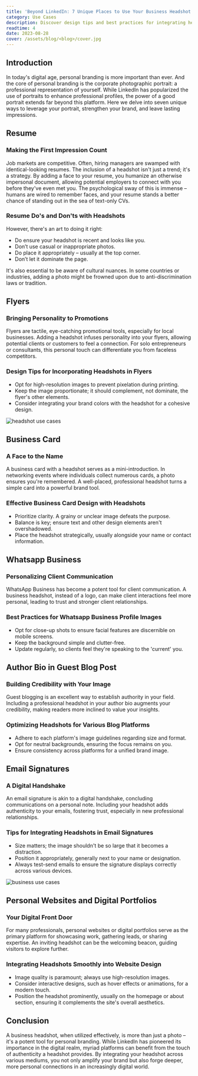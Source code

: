 ```yaml
---
title: 'Beyond LinkedIn: 7 Unique Places to Use Your Business Headshot'
category: Use Cases
description: Discover design tips and best practices for integrating headshots seamlessly into various platforms. Amplify your personal brand and create lasting impressions with the power of a well-placed headshot.
readtime: 4
date: 2023-08-28
cover: /assets/blog/<blog>/cover.jpg
---
```

## Introduction

In today's digital age, personal branding is more important than ever. And the core of personal branding is the corporate photographic portrait: a professional representation of yourself. While LinkedIn has popularized the use of portraits to enhance professional profiles, the power of a good portrait extends far beyond this platform. Here we delve into seven unique ways to leverage your portrait, strengthen your brand, and leave lasting impressions.

## Resume

### Making the First Impression Count

Job markets are competitive. Often, hiring managers are swamped with identical-looking resumes. The inclusion of a headshot isn't just a trend; it's a strategy. By adding a face to your resume, you humanize an otherwise impersonal document, allowing potential employers to connect with you before they've even met you. The psychological sway of this is immense – humans are wired to remember faces, and your resume stands a better chance of standing out in the sea of text-only CVs.

### Resume Do's and Don'ts with Headshots

However, there's an art to doing it right:

- Do ensure your headshot is recent and looks like you.
- Don’t use casual or inappropriate photos.
- Do place it appropriately – usually at the top corner.
- Don’t let it dominate the page.

It's also essential to be aware of cultural nuances. In some countries or industries, adding a photo might be frowned upon due to anti-discrimination laws or tradition.

## Flyers

### Bringing Personality to Promotions

Flyers are tactile, eye-catching promotional tools, especially for local businesses. Adding a headshot infuses personality into your flyers, allowing potential clients or customers to feel a connection. For solo entrepreneurs or consultants, this personal touch can differentiate you from faceless competitors.

### Design Tips for Incorporating Headshots in Flyers

- Opt for high-resolution images to prevent pixelation during printing.
- Keep the image proportionate; it should complement, not dominate, the flyer's other elements.
- Consider integrating your brand colors with the headshot for a cohesive design.

![headshot use cases](/assets/blog/media/model-examples-1/betterpic-generated-headshot-5.jpg)

## Business Card

### A Face to the Name

A business card with a headshot serves as a mini-introduction. In networking events where individuals collect numerous cards, a photo ensures you're remembered. A well-placed, professional headshot turns a simple card into a powerful brand tool.

### Effective Business Card Design with Headshots

- Prioritize clarity. A grainy or unclear image defeats the purpose.
- Balance is key; ensure text and other design elements aren't overshadowed.
- Place the headshot strategically, usually alongside your name or contact information.

## Whatsapp Business

### Personalizing Client Communication

WhatsApp Business has become a potent tool for client communication. A business headshot, instead of a logo, can make client interactions feel more personal, leading to trust and stronger client relationships.

### Best Practices for Whatsapp Business Profile Images

- Opt for close-up shots to ensure facial features are discernible on mobile screens.
- Keep the background simple and clutter-free.
- Update regularly, so clients feel they're speaking to the 'current' you.

## Author Bio in Guest Blog Post

### Building Credibility with Your Image

Guest blogging is an excellent way to establish authority in your field. Including a professional headshot in your author bio augments your credibility, making readers more inclined to value your insights.

### Optimizing Headshots for Various Blog Platforms

- Adhere to each platform's image guidelines regarding size and format.
- Opt for neutral backgrounds, ensuring the focus remains on you.
- Ensure consistency across platforms for a unified brand image.

## Email Signatures

### A Digital Handshake

An email signature is akin to a digital handshake, concluding communications on a personal note. Including your headshot adds authenticity to your emails, fostering trust, especially in new professional relationships.

### Tips for Integrating Headshots in Email Signatures

- Size matters; the image shouldn't be so large that it becomes a distraction.
- Position it appropriately, generally next to your name or designation.
- Always test-send emails to ensure the signature displays correctly across various devices.

![business use cases](/assets/blog/media/model-examples-1/betterpic-generated-headshot-450.jpg)

## Personal Websites and Digital Portfolios

### Your Digital Front Door

For many professionals, personal websites or digital portfolios serve as the primary platform for showcasing work, gathering leads, or sharing expertise. An inviting headshot can be the welcoming beacon, guiding visitors to explore further.

### Integrating Headshots Smoothly into Website Design

- Image quality is paramount; always use high-resolution images.
- Consider interactive designs, such as hover effects or animations, for a modern touch.
- Position the headshot prominently, usually on the homepage or about section, ensuring it complements the site's overall aesthetics.

## Conclusion

A business headshot, when utilized effectively, is more than just a photo – it's a potent tool for personal branding. While LinkedIn has pioneered its importance in the digital realm, myriad platforms can benefit from the touch of authenticity a headshot provides. By integrating your headshot across various mediums, you not only amplify your brand but also forge deeper, more personal connections in an increasingly digital world.

